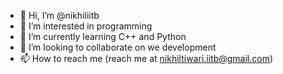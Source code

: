 - 👋 Hi, I’m @nikhiliitb
- 👀 I’m interested in programming
- 🌱 I’m currently learning C++ and Python
- 💞️ I’m looking to collaborate on we development
- 📫 How to reach me (reach me at nikhiltiwari.iitb@gmail.com)

<!---
nikhiliitb/nikhiliitb is a ✨ special ✨ repository because its `README.md` (this file) appears on your GitHub profile.
You can click the Preview link to take a look at your changes.
--->

